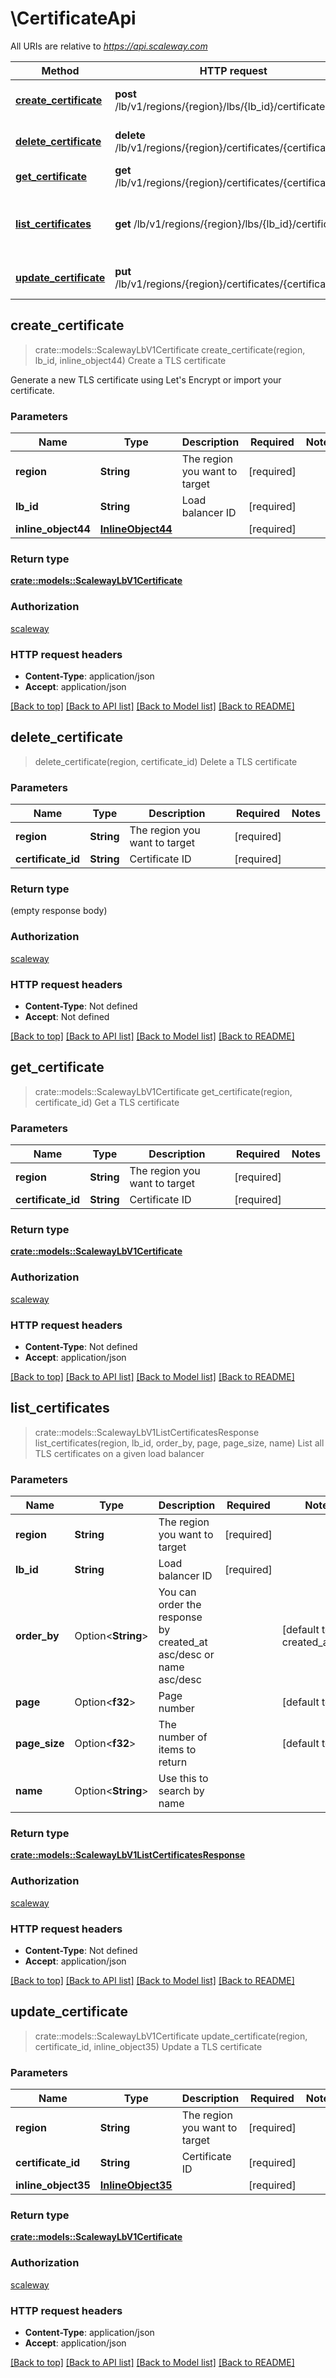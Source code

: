 # \CertificateApi

All URIs are relative to *https://api.scaleway.com*

Method | HTTP request | Description
------------- | ------------- | -------------
[**create_certificate**](CertificateApi.md#create_certificate) | **post** /lb/v1/regions/{region}/lbs/{lb_id}/certificates | Create a TLS certificate
[**delete_certificate**](CertificateApi.md#delete_certificate) | **delete** /lb/v1/regions/{region}/certificates/{certificate_id} | Delete a TLS certificate
[**get_certificate**](CertificateApi.md#get_certificate) | **get** /lb/v1/regions/{region}/certificates/{certificate_id} | Get a TLS certificate
[**list_certificates**](CertificateApi.md#list_certificates) | **get** /lb/v1/regions/{region}/lbs/{lb_id}/certificates | List all TLS certificates on a given load balancer
[**update_certificate**](CertificateApi.md#update_certificate) | **put** /lb/v1/regions/{region}/certificates/{certificate_id} | Update a TLS certificate



## create_certificate

> crate::models::ScalewayLbV1Certificate create_certificate(region, lb_id, inline_object44)
Create a TLS certificate

Generate a new TLS certificate using Let's Encrypt or import your certificate.

### Parameters


Name | Type | Description  | Required | Notes
------------- | ------------- | ------------- | ------------- | -------------
**region** | **String** | The region you want to target | [required] |
**lb_id** | **String** | Load balancer ID | [required] |
**inline_object44** | [**InlineObject44**](InlineObject44.md) |  | [required] |

### Return type

[**crate::models::ScalewayLbV1Certificate**](scaleway.lb.v1.Certificate.md)

### Authorization

[scaleway](../README.md#scaleway)

### HTTP request headers

- **Content-Type**: application/json
- **Accept**: application/json

[[Back to top]](#) [[Back to API list]](../README.md#documentation-for-api-endpoints) [[Back to Model list]](../README.md#documentation-for-models) [[Back to README]](../README.md)


## delete_certificate

> delete_certificate(region, certificate_id)
Delete a TLS certificate

### Parameters


Name | Type | Description  | Required | Notes
------------- | ------------- | ------------- | ------------- | -------------
**region** | **String** | The region you want to target | [required] |
**certificate_id** | **String** | Certificate ID | [required] |

### Return type

 (empty response body)

### Authorization

[scaleway](../README.md#scaleway)

### HTTP request headers

- **Content-Type**: Not defined
- **Accept**: Not defined

[[Back to top]](#) [[Back to API list]](../README.md#documentation-for-api-endpoints) [[Back to Model list]](../README.md#documentation-for-models) [[Back to README]](../README.md)


## get_certificate

> crate::models::ScalewayLbV1Certificate get_certificate(region, certificate_id)
Get a TLS certificate

### Parameters


Name | Type | Description  | Required | Notes
------------- | ------------- | ------------- | ------------- | -------------
**region** | **String** | The region you want to target | [required] |
**certificate_id** | **String** | Certificate ID | [required] |

### Return type

[**crate::models::ScalewayLbV1Certificate**](scaleway.lb.v1.Certificate.md)

### Authorization

[scaleway](../README.md#scaleway)

### HTTP request headers

- **Content-Type**: Not defined
- **Accept**: application/json

[[Back to top]](#) [[Back to API list]](../README.md#documentation-for-api-endpoints) [[Back to Model list]](../README.md#documentation-for-models) [[Back to README]](../README.md)


## list_certificates

> crate::models::ScalewayLbV1ListCertificatesResponse list_certificates(region, lb_id, order_by, page, page_size, name)
List all TLS certificates on a given load balancer

### Parameters


Name | Type | Description  | Required | Notes
------------- | ------------- | ------------- | ------------- | -------------
**region** | **String** | The region you want to target | [required] |
**lb_id** | **String** | Load balancer ID | [required] |
**order_by** | Option<**String**> | You can order the response by created_at asc/desc or name asc/desc |  |[default to created_at_asc]
**page** | Option<**f32**> | Page number |  |[default to 1]
**page_size** | Option<**f32**> | The number of items to return |  |[default to 20]
**name** | Option<**String**> | Use this to search by name |  |

### Return type

[**crate::models::ScalewayLbV1ListCertificatesResponse**](scaleway.lb.v1.ListCertificatesResponse.md)

### Authorization

[scaleway](../README.md#scaleway)

### HTTP request headers

- **Content-Type**: Not defined
- **Accept**: application/json

[[Back to top]](#) [[Back to API list]](../README.md#documentation-for-api-endpoints) [[Back to Model list]](../README.md#documentation-for-models) [[Back to README]](../README.md)


## update_certificate

> crate::models::ScalewayLbV1Certificate update_certificate(region, certificate_id, inline_object35)
Update a TLS certificate

### Parameters


Name | Type | Description  | Required | Notes
------------- | ------------- | ------------- | ------------- | -------------
**region** | **String** | The region you want to target | [required] |
**certificate_id** | **String** | Certificate ID | [required] |
**inline_object35** | [**InlineObject35**](InlineObject35.md) |  | [required] |

### Return type

[**crate::models::ScalewayLbV1Certificate**](scaleway.lb.v1.Certificate.md)

### Authorization

[scaleway](../README.md#scaleway)

### HTTP request headers

- **Content-Type**: application/json
- **Accept**: application/json

[[Back to top]](#) [[Back to API list]](../README.md#documentation-for-api-endpoints) [[Back to Model list]](../README.md#documentation-for-models) [[Back to README]](../README.md)

